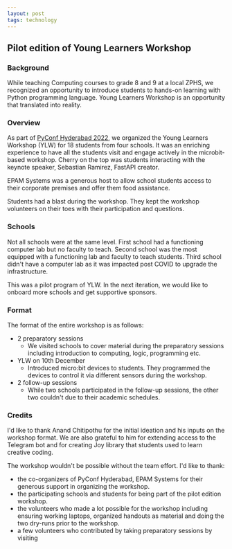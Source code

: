 ```yaml
---
layout: post
tags: technology
---
```


Pilot edition of Young Learners Workshop
-----------------------------------------
### Background
While teaching Computing courses to grade 8 and 9 at a local ZPHS, we recognized an opportunity to introduce students to hands-on learning with Python programming language. Young Learners Workshop is an opportunity that translated into reality.

### Overview
As part of [PyConf Hyderabad 2022](https://pyconf.hydpy.org/2022/), we organized the Young Learners Workshop (YLW) for 18 students from four schools. It was an enriching experience to have all the students visit and engage actively in the microbit-based workshop. Cherry on the top was students interacting with the keynote speaker, Sebastian Ramirez, FastAPI creator.

EPAM Systems was a generous host to allow school students access to their corporate premises and offer them food assistance.

Students had a blast during the workshop. They kept the workshop volunteers on their toes with their participation and questions.

### Schools
Not all schools were at the same level. First school had a functioning computer lab but no faculty to teach. Second school was the most equipped with a functioning lab and faculty to teach students. Third school didn't have a computer lab as it was impacted post COVID to upgrade the infrastructure.

This was a pilot program of YLW. In the next iteration, we would like to onboard more schools and get supportive sponsors.

### Format
The format of the entire workshop is as follows:
- 2 preparatory sessions
  - We visited schools to cover material during the preparatory sessions including introduction to computing, logic, programming etc.
- YLW on 10th December
  - Introduced micro:bit devices to students. They programmed the devices to control it via different sensors during the workshop.
- 2 follow-up sessions
  - While two schools participated in the follow-up sessions, the other two couldn't due to their academic schedules.

### Credits
I'd like to thank Anand Chitipothu for the initial ideation and his inputs on the workshop format. We are also grateful to him for extending access to the Telegram bot and for creating Joy library that students used to learn creative coding.

The workshop wouldn't be possible without the team effort. I'd like to thank:
- the co-organizers of PyConf Hyderabad, EPAM Systems for their generous support in organizing the workshop.
- the participating schools and students for being part of the pilot edition workshop.
- the volunteers who made a lot possible for the workshop including ensuring working laptops, organized handouts as material and doing the two dry-runs prior to the workshop.
- a few volunteers who contributed by taking preparatory sessions by visiting
